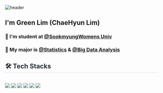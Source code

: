 ![header](https://capsule-render.vercel.app/api?type=cylinder&color=A3DCBE&height=150&section=header&text=green's%20STAT-LOG%20&fontSize=60&animation=fadeIn&fontAlignY=50&fontColor=FFFFF0&desc=ChaeHyun%20Lim&descSize=15&descAlign=50&descAlignY=75)

## I'm Green Lim (ChaeHyun Lim)

### 🏫 I'm student at [@SookmyungWomens Univ](https://e.sookmyung.ac.kr/en/index.do) 

### 🌱 My major is [@Statistics](https://stat.sookmyung.ac.kr/) & [@Big Data Analysis](https://bigdatahub.ac.kr/)



<div style="text-align: left;">
    <h2 style="border-bottom: 1px solid #d8dee4; color: #282d33;"> 🛠️ Tech Stacks </h2> <br> 
    <div style="margin: ; text-align: left;" "text-align: left;"> 
          <img src="https://img.shields.io/badge/Python-3776AB?style=for-the-badge&logo=Python&logoColor=white">
          <img src="https://img.shields.io/badge/JAVA-007396?style=for-the-badge&logo=java&logoColor=white">
          <img src="https://img.shields.io/badge/Eclipse IDE-2C2255?style=for-the-badge&logo=Eclipse IDE&logoColor=white">
          <img src="https://img.shields.io/badge/RStudio-75AADB?style=for-the-badge&logo=Rstudio&logoColor=white">
          <img src="https://img.shields.io/badge/Github-181717?style=for-the-badge&logo=Github&logoColor=white">
          <img src="https://img.shields.io/badge/PyTorch-EE4C2C?style=for-the-badge&logo=PyTorch&logoColor=white">
          <br/></div>
    </div>
   <br><br><br>
       </div> 

